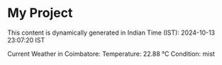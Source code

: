 # My Project

This content is dynamically generated in Indian Time (IST): 2024-10-13 23:07:20 IST


Current Weather in Coimbatore:
Temperature: 22.88 °C
Condition: mist
